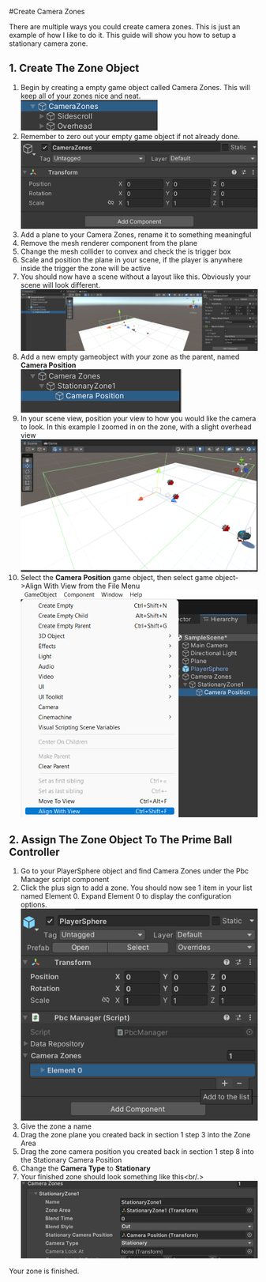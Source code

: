 #Create Camera Zones

There are multiple ways you could create camera zones.  This is just an example of how I like to do it.  This guide will show you how to setup a stationary camera zone.

## 1.  Create The Zone Object

1.  Begin by creating a empty game object called Camera Zones.  This will keep all of your zones nice and neat.<br/>
![Camera Zone 1](../images/camerazone1.png)
2.  Remember to zero out your empty game object if not already done.<br/>
![Camera Zone 2](../images/camerazone2.png)
3.  Add a plane to your Camera Zones, rename it to something meaningful
4.  Remove the mesh renderer component from the plane
5.  Change the mesh collider to convex and check the is trigger box
6.  Scale and position the plane in your scene, if the player is anywhere inside the trigger the zone will be active
7.  You should now have a scene without a layout like this.  Obviously your scene will look different.<br/>
![Camera Zone 3](../images/camerazone3.png)
8.  Add a new empty gameobject with your zone as the parent, named **Camera Position**<br/>
![Camera Zone 4](../images/camerazone4.png)
9.  In your scene view, position your view to how you would like the camera to look.  In this example I zoomed in on the zone, with a slight overhead view<br/>
![Camera Zone 5](../images/camerazone5.png)
10.  Select the **Camera Position** game object, then select game object->Align With View from the File Menu
![Camera Zone 6](../images/camerazone6.png)

## 2.  Assign The Zone Object To The Prime Ball Controller
1.  Go to your PlayerSphere object and find Camera Zones under the Pbc Manager script component
2.  Click the plus sign to add a zone.  You should now see 1 item in your list named Element 0.  Expand Element 0 to display the configuration options.<br/>
![Camera Zone 7](../images/camerazone7.png)
3.  Give the zone a name
4.  Drag the zone plane you created back in section 1 step 3 into the Zone Area
5.  Drag the zone camera position you created back in section 1 step 8 into the Stationary Camera Position
6.  Change the **Camera Type** to **Stationary**
7.  Your finished zone should look something like this<br/.>
![Camera Zone 8](../images/camerazone8.png)

Your zone is finished.
